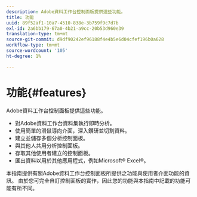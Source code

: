 ```yaml
---
description: Adobe資料工作台控制面板提供這些功能。
title: 功能
uuid: 89f52af1-10a7-4510-838e-3b759f9c7d7b
exl-id: 2a6bb179-67a0-4b21-a9cc-20b53d960e39
translation-type: tm+mt
source-git-commit: d9df90242ef96188f4e4b5e6d04cfef196b0a628
workflow-type: tm+mt
source-wordcount: '105'
ht-degree: 1%

---
```


# 功能{#features}

Adobe資料工作台控制面板提供這些功能。

* 對Adobe資料工作台資料集執行即時分析。
* 使用簡單的滑鼠導向介面，深入鑽研並切割資料。
* 建立並儲存多個分析控制面板。
* 與其他人共用分析控制面板。
* 存取其他使用者建立的控制面板。
* 匯出資料以用於其他應用程式，例如Microsoft® Excel®。

本指南提供有關Adobe資料工作台控制面板所提供之功能與使用者介面功能的資訊。 由於您可完全自訂控制面板的實作，因此您的功能與本指南中記載的功能可能有所不同。

